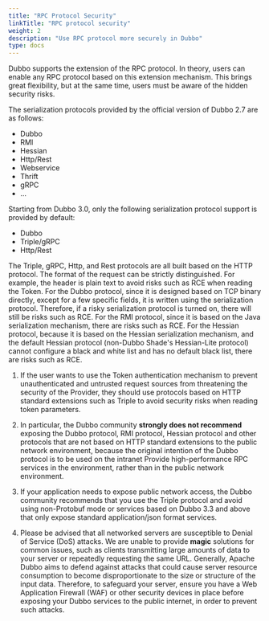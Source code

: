 ```yaml
---
title: "RPC Protocol Security"
linkTitle: "RPC protocol security"
weight: 2
description: "Use RPC protocol more securely in Dubbo"
type: docs
---
```


Dubbo supports the extension of the RPC protocol. In theory, users can enable any RPC protocol based on this extension mechanism. This brings great flexibility, but at the same time, users must be aware of the hidden security risks.

The serialization protocols provided by the official version of Dubbo 2.7 are as follows:
* Dubbo
* RMI
* Hessian
* Http/Rest
* Webservice
* Thrift
* gRPC
* …

Starting from Dubbo 3.0, only the following serialization protocol support is provided by default:
* Dubbo
* Triple/gRPC
* Http/Rest

The Triple, gRPC, Http, and Rest protocols are all built based on the HTTP protocol. The format of the request can be strictly distinguished. For example, the header is plain text to avoid risks such as RCE when reading the Token.
For the Dubbo protocol, since it is designed based on TCP binary directly, except for a few specific fields, it is written using the serialization protocol. Therefore, if a risky serialization protocol is turned on, there will still be risks such as RCE.
For the RMI protocol, since it is based on the Java serialization mechanism, there are risks such as RCE.
For the Hessian protocol, because it is based on the Hessian serialization mechanism, and the default Hessian protocol (non-Dubbo Shade's Hessian-Lite protocol) cannot configure a black and white list and has no default black list, there are risks such as RCE.

1. If the user wants to use the Token authentication mechanism to prevent unauthenticated and untrusted request sources from threatening the security of the Provider, they should use protocols based on HTTP standard extensions such as Triple to avoid security risks when reading token parameters.

2. In particular, the Dubbo community **strongly does not recommend** exposing the Dubbo protocol, RMI protocol, Hessian protocol and other protocols that are not based on HTTP standard extensions to the public network environment, because the original intention of the Dubbo protocol is to be used on the intranet Provide high-performance RPC services in the environment, rather than in the public network environment.

3. If your application needs to expose public network access, the Dubbo community recommends that you use the Triple protocol and avoid using non-Protobuf mode or services based on Dubbo 3.3 and above that only expose standard application/json format services.

4. Please be advised that all networked servers are susceptible to Denial of Service (DoS) attacks. We are unable to provide **magic** solutions for common issues, such as clients transmitting large amounts of data to your server or repeatedly requesting the same URL. Generally, Apache Dubbo aims to defend against attacks that could cause server resource consumption to become disproportionate to the size or structure of the input data. Therefore, to safeguard your server, ensure you have a Web Application Firewall (WAF) or other security devices in place before exposing your Dubbo services to the public internet, in order to prevent such attacks.


